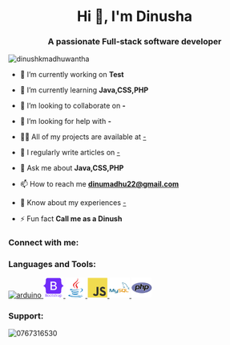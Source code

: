 <h1 align="center">Hi 👋, I'm Dinusha</h1>
<h3 align="center">A passionate Full-stack software developer</h3>

<p align="left"> <img src="https://komarev.com/ghpvc/?username=dinushkmadhuwantha&label=Profile%20views&color=0e75b6&style=flat" alt="dinushkmadhuwantha" /> </p>

- 🔭 I’m currently working on **Test**

- 🌱 I’m currently learning **Java,CSS,PHP**

- 👯 I’m looking to collaborate on **-**

- 🤝 I’m looking for help with **-**

- 👨‍💻 All of my projects are available at [-](-)

- 📝 I regularly write articles on [-](-)

- 💬 Ask me about **Java,CSS,PHP**

- 📫 How to reach me **dinumadhu22@gmail.com**

- 📄 Know about my experiences [-](-)

- ⚡ Fun fact **Call me as a Dinush**

<h3 align="left">Connect with me:</h3>
<p align="left">
</p>

<h3 align="left">Languages and Tools:</h3>
<p align="left"> <a href="https://www.arduino.cc/" target="_blank" rel="noreferrer"> <img src="https://cdn.worldvectorlogo.com/logos/arduino-1.svg" alt="arduino" width="40" height="40"/> </a> <a href="https://getbootstrap.com" target="_blank" rel="noreferrer"> <img src="https://raw.githubusercontent.com/devicons/devicon/master/icons/bootstrap/bootstrap-plain-wordmark.svg" alt="bootstrap" width="40" height="40"/> </a> <a href="https://www.java.com" target="_blank" rel="noreferrer"> <img src="https://raw.githubusercontent.com/devicons/devicon/master/icons/java/java-original.svg" alt="java" width="40" height="40"/> </a> <a href="https://developer.mozilla.org/en-US/docs/Web/JavaScript" target="_blank" rel="noreferrer"> <img src="https://raw.githubusercontent.com/devicons/devicon/master/icons/javascript/javascript-original.svg" alt="javascript" width="40" height="40"/> </a> <a href="https://www.mysql.com/" target="_blank" rel="noreferrer"> <img src="https://raw.githubusercontent.com/devicons/devicon/master/icons/mysql/mysql-original-wordmark.svg" alt="mysql" width="40" height="40"/> </a> <a href="https://www.php.net" target="_blank" rel="noreferrer"> <img src="https://raw.githubusercontent.com/devicons/devicon/master/icons/php/php-original.svg" alt="php" width="40" height="40"/> </a> </p>

<h3 align="left">Support:</h3>
<p><a href="https://ko-fi.com/0767316530"> <img align="left" src="https://cdn.ko-fi.com/cdn/kofi3.png?v=3" height="50" width="210" alt="0767316530" /></a></p><br><br>


